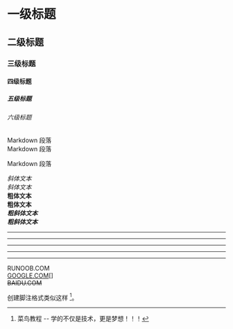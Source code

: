 # 一级标题
## 二级标题
### 三级标题
#### 四级标题
##### 五级标题
###### 六级标题

Markdown 段落  
Markdown 段落

Markdown 段落  

*斜体文本*  
_斜体文本_  
**粗体文本**  
__粗体文本__  
***粗斜体文本***  
___粗斜体文本___

***

* * *

*****

- - -

----

RUNOOB.COM  
<u>GOOGLE.COM</u>[]  
~~BAIDU.COM~~

创建脚注格式类似这样 [^RUNOOB]。

[^RUNOOB]: 菜鸟教程 -- 学的不仅是技术，更是梦想！！！
